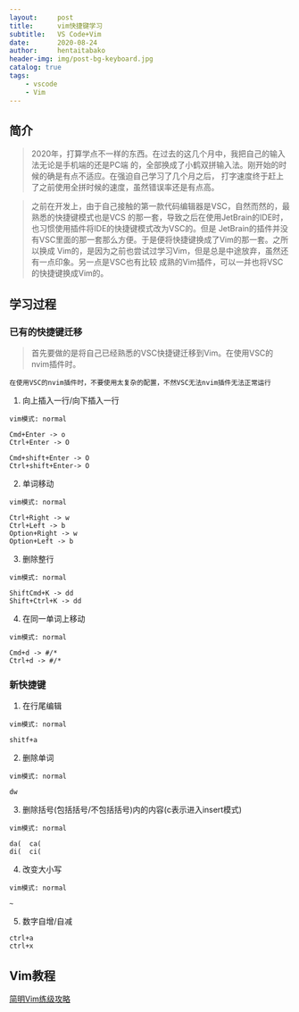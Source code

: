 ```yaml
---
layout:     post
title:      vim快捷键学习
subtitle:   VS Code+Vim
date:       2020-08-24
author:     hentaitabako
header-img: img/post-bg-keyboard.jpg
catalog: true
tags:
    - vscode
    - Vim
---
```


## 简介
> 2020年，打算学点不一样的东西。在过去的这几个月中，我把自己的输入法无论是手机端的还是PC端
> 的，全部换成了小鹤双拼输入法。刚开始的时候的确是有点不适应。在强迫自己学习了几个月之后，
> 打字速度终于赶上了之前使用全拼时候的速度，虽然错误率还是有点高。

> 之前在开发上，由于自己接触的第一款代码编辑器是VSC，自然而然的，最熟悉的快捷键模式也是VCS
> 的那一套，导致之后在使用JetBrain的IDE时，也习惯使用插件将IDE的快捷键模式改为VSC的。但是
> JetBrain的插件并没有VSC里面的那一套那么方便。于是便将快捷键换成了Vim的那一套。之所以换成
> Vim的，是因为之前也尝试过学习Vim，但是总是中途放弃，虽然还有一点印象。另一点是VSC也有比较
> 成熟的Vim插件，可以一并也将VSC的快捷键换成Vim的。

## 学习过程
### 已有的快捷键迁移
> 首先要做的是将自己已经熟悉的VSC快捷键迁移到Vim。在使用VSC的nvim插件时。 

    在使用VSC的nvim插件时，不要使用太复杂的配置，不然VSC无法nvim插件无法正常运行

1. 向上插入一行/向下插入一行
```
vim模式: normal

Cmd+Enter -> o
Ctrl+Enter -> O

Cmd+shift+Enter -> O
Ctrl+shift+Enter-> O
```
2. 单词移动
```
vim模式: normal

Ctrl+Right -> w
Ctrl+Left -> b
Option+Right -> w
Option+Left -> b
```
3. 删除整行
```
vim模式: normal

ShiftCmd+K -> dd
Shift+Ctrl+K -> dd
```
4. 在同一单词上移动
```
vim模式: normal

Cmd+d -> #/*
Ctrl+d -> #/*
```
### 新快捷键
1. 在行尾编辑
```
vim模式: normal

shitf+a
```
2. 删除单词
```
vim模式: normal

dw
```
3. 删除括号(包括括号/不包括括号)内的内容(c表示进入insert模式)
```
vim模式: normal

da(  ca(
di(  ci(
```
4. 改变大小写
```
vim模式: normal

~
```
5. 数字自增/自减
```
ctrl+a
ctrl+x
```

## Vim教程
[简明Vim练级攻略](https://coolshell.cn/articles/5426.html)